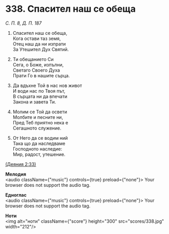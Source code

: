 # 338. Спасител наш се обеща  

*С. П. 8, Д. П. 187*  

1. Спасител наш се обеща,  
Кога остави таз земя,  
Отец наш да ни изпрати  
За Утешител Дух Святий.  

2. Ти обещанието Си  
Сега, о Боже, изпълни,  
Светаго Своего Духа  
Прати Го в нашите сърца.  

3. Да вдъхне Той в нас нов живот  
И води нас по Твоя път,  
В сърцата ни да впечати  
Закона и завета Ти.  

4. Молим се Той да освети  
Молбите и песните ни,  
Пред Теб приятно нека е  
Сегашното служение.  

5. От Него да се водим ний  
Така що да наследваме  
Господното наследие:  
Мир, радост, утешение.  

[(Деяния 2:33)](http://biblia.bg/index.php?k=44&g=2&s=33)  

__Мелодия__  
<audio className={"music"} controls={true} preload={"none"}><source src="mp3/338.mp3" type="audio/mpeg"/>
Your browser does not support the audio tag.
</audio>  

__Едноглас__  
<audio className={"music"} controls={true} preload={"none"}><source src="transp/338.mp3" type="audio/mpeg"/>
Your browser does not support the audio tag.
</audio>  

__Ноти__  
<img alt="ноти" className={"score"} height="300" src="scores/338.jpg" width="212"/>
